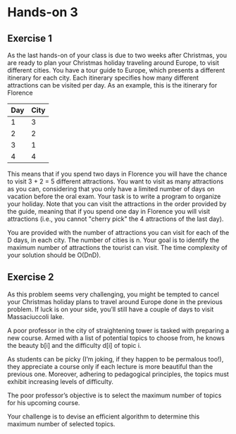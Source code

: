 # Hands-on 3

## Exercise 1
As the last hands-on of your class is due to two weeks after Christmas, you are ready to plan your Christmas holiday traveling around Europe, to visit different cities. You have a tour guide to Europe, which presents a different itinerary for each city. Each itinerary specifies how many different attractions can be visited per day. As an example, this is the itinerary for Florence

| Day  | City |
 ----- | -----
| 1    | 3    |
| 2    | 2    |
| 3    | 1    |
| 4    | 4    |

This means that if you spend two days in Florence you will have the chance to visit
3 + 2 = 5 different attractions.
You want to visit as many attractions as you can, considering that you only have a limited number of days on vacation before the oral exam. Your task is to write a program to organize your holiday. Note that you can visit the attractions in the order provided by the guide, meaning that if you spend one day in Florence you will visit attractions (i.e., you cannot "cherry pick" the 4 attractions of the last day).

You are provided with the number of attractions you can visit for each of the
D days, in each city. The number of cities is n. Your goal is to identify the maximum number of attractions the tourist can visit. The time complexity of your solution should be O(DnD).

## Exercise 2
As this problem seems very challenging, you might be tempted to cancel your Christmas holiday plans to travel around Europe done in the previous problem. If luck is on your side, you’ll still have a couple of days to visit Massaciuccoli lake.

A poor professor in the city of straightening tower is tasked with preparing a new course. Armed with a list of potential topics to choose from, he knows the beauty
b[i] and the difficulty d[i] of topic i.

As students can be picky (I’m joking, if they happen to be permalous too!), they appreciate a course only if each lecture is more beautiful than the previous one. Moreover, adhering to pedagogical principles, the topics must exhibit increasing levels of difficulty.

The poor professor’s objective is to select the maximum number of topics for his upcoming course.

Your challenge is to devise an efficient algorithm to determine this maximum number of selected topics.